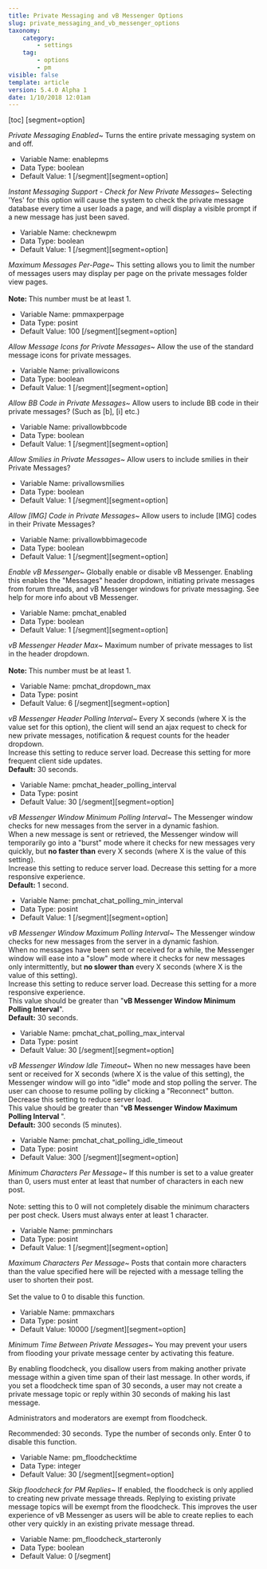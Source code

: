 ```yaml
---
title: Private Messaging and vB Messenger Options
slug: private_messaging_and_vb_messenger_options
taxonomy:
    category:
        - settings
    tag:
        - options
        - pm
visible: false
template: article
version: 5.4.0 Alpha 1
date: 1/10/2018 12:01am
---
```


[toc]
[segment=option]

*Private Messaging Enabled~*
Turns the entire private messaging system on and off.



- Variable Name: enablepms
- Data Type: boolean
- Default Value: 1
[/segment][segment=option]

*Instant Messaging Support - Check for New Private Messages~*
Selecting 'Yes' for this option will cause the system to check the private message database every time a user loads a page, and will display a visible prompt if a new message has just been saved.



- Variable Name: checknewpm
- Data Type: boolean
- Default Value: 1
[/segment][segment=option]

*Maximum Messages Per-Page~*
This setting allows you to limit the number of messages users may display per page on the private messages folder view pages.<br />
<br />
<b>Note: </b>This number must be at least 1.



- Variable Name: pmmaxperpage
- Data Type: posint
- Default Value: 100
[/segment][segment=option]

*Allow Message Icons for Private Messages~*
Allow the use of the standard message icons for private messages.



- Variable Name: privallowicons
- Data Type: boolean
- Default Value: 1
[/segment][segment=option]

*Allow BB Code in Private Messages~*
Allow users to include BB code in their private messages? (Such as [b], [i] etc.)



- Variable Name: privallowbbcode
- Data Type: boolean
- Default Value: 1
[/segment][segment=option]

*Allow Smilies in Private Messages~*
Allow users to include smilies in their Private Messages?



- Variable Name: privallowsmilies
- Data Type: boolean
- Default Value: 1
[/segment][segment=option]

*Allow [IMG] Code in Private Messages~*
Allow users to include [IMG] codes in their Private Messages?



- Variable Name: privallowbbimagecode
- Data Type: boolean
- Default Value: 1
[/segment][segment=option]

*Enable vB Messenger~*
Globally enable or disable vB Messenger. Enabling this enables the "Messages" header dropdown, initiating private messages from forum threads, and vB Messenger windows for private messaging.
See help for more info about vB Messenger.



- Variable Name: pmchat_enabled
- Data Type: boolean
- Default Value: 1
[/segment][segment=option]

*vB Messenger Header Max~*
Maximum number of private messages to list in the header dropdown.<br />
<br />
<b>Note: </b>This number must be at least 1.



- Variable Name: pmchat_dropdown_max
- Data Type: posint
- Default Value: 6
[/segment][segment=option]

*vB Messenger Header Polling Interval~*
Every X seconds (where X is the value set for this option), the client will send an ajax request to check for new private messages, notification & request counts for the header dropdown. <br />
Increase this setting to reduce server load. Decrease this setting for more frequent client side updates. <br />
<strong>Default:</strong> 30 seconds.



- Variable Name: pmchat_header_polling_interval
- Data Type: posint
- Default Value: 30
[/segment][segment=option]

*vB Messenger Window Minimum Polling Interval~*
The Messenger window checks for new messages from the server in a dynamic fashion. <br />
When a new message is sent or retrieved, the Messenger window will temporarily go into a "burst" mode where it checks for new messages very quickly, but <strong>no faster than</strong> every X seconds (where X is the value of this setting). <br />
Increase this setting to reduce server load. Decrease this setting for a more responsive experience. <br />
<strong>Default:</strong> 1 second.



- Variable Name: pmchat_chat_polling_min_interval
- Data Type: posint
- Default Value: 1
[/segment][segment=option]

*vB Messenger Window Maximum Polling Interval~*
The Messenger window checks for new messages from the server in a dynamic fashion. <br />
When no messages have been sent or received for a while, the Messenger window will ease into a "slow" mode where it checks for new messages only intermittently, but <strong>no slower than</strong> every X seconds (where X is the value of this setting). <br />
Increase this setting to reduce server load. Decrease this setting for a more responsive experience. <br />
This value should be greater than "<strong>vB Messenger Window Minimum Polling Interval</strong>". <br />
<strong>Default:</strong> 30 seconds.



- Variable Name: pmchat_chat_polling_max_interval
- Data Type: posint
- Default Value: 30
[/segment][segment=option]

*vB Messenger Window Idle Timeout~*
When no new messages have been sent or received for X seconds (where X is the value of this setting), the Messenger window will go into "idle" mode and stop polling the server. The user can choose to resume polling by clicking a "Reconnect" button. <br />
Decrease this setting to reduce server load. <br />
This value should be greater than "<strong>vB Messenger Window Maximum Polling Interval
</strong>". <br />
<strong>Default:</strong> 300 seconds (5 minutes).



- Variable Name: pmchat_chat_polling_idle_timeout
- Data Type: posint
- Default Value: 300
[/segment][segment=option]

*Minimum Characters Per Message~*
If this number is set to a value greater than 0, users must enter at least that number of characters in each new post.
<br /><br />
Note: setting this to 0 will not completely disable the minimum characters per post check. Users must always enter at least 1 character.



- Variable Name: pmminchars
- Data Type: posint
- Default Value: 1
[/segment][segment=option]

*Maximum Characters Per Message~*
Posts that contain more characters than the value specified here will be rejected with a message telling the user to shorten their post.<br />
<br />
Set the value to 0 to disable this function.



- Variable Name: pmmaxchars
- Data Type: posint
- Default Value: 10000
[/segment][segment=option]

*Minimum Time Between Private Messages~*
You may prevent your users from flooding your private message center by activating this feature.

By enabling floodcheck, you disallow users from making another private message within a given time span of their last message. In other words, if you set a floodcheck time span of 30 seconds, a user may not create a private message topic or reply within 30 seconds of making his last message.

Administrators and moderators are exempt from floodcheck.

Recommended: 30 seconds. Type the number of seconds only. Enter 0 to disable this function.



- Variable Name: pm_floodchecktime
- Data Type: integer
- Default Value: 30
[/segment][segment=option]

*Skip floodcheck for PM Replies~*
If enabled, the floodcheck is only applied to creating new private message threads. Replying to existing private message topics will be exempt from the floodcheck. This improves the user experience of vB Messenger as users will be able to create replies to each other very quickly in an existing private message thread.



- Variable Name: pm_floodcheck_starteronly
- Data Type: boolean
- Default Value: 0
[/segment]